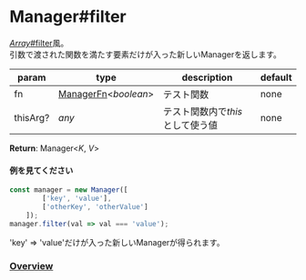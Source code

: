 # Manager#filter
[*Array*#filter](https://developer.mozilla.org/ja/docs/Web/JavaScript/Reference/Global_Objects/Array/filter)風。  
引数で渡された関数を満たす要素だけが入った新しいManagerを返します。  
  
**param**|**type**|**description**|**default**  
---|---|---|---  
fn|[ManagerFn](https://github.com/Mametaro-discord/DataManager/blob/docs/Manager/types/ManagerFn.md)\<*boolean*\>|テスト関数|none  
thisArg?|*any*|テスト関数内で*this*として使う値|none  
  
**Return**: Manager\<*K*, *V*\>

#### 例を見てください
```js  
const manager = new Manager([  
		['key', 'value'],  
		['otherKey', 'otherValue']  
	]);  
manager.filter(val => val === 'value');  
```  
'key' => 'value'だけが入った新しいManagerが得られます。    
  
### [Overview](https://github.com/Mametaro-discord/DataManager/blob/docs/Manager/overview.md)